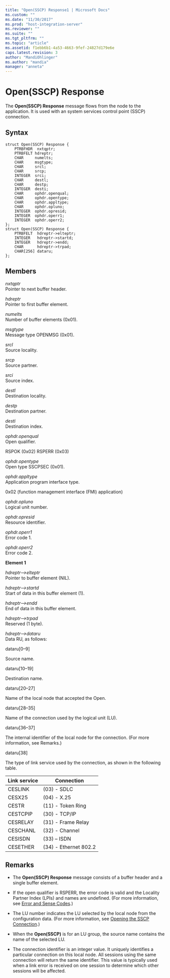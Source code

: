 ```yaml
---
title: "Open(SSCP) Response1 | Microsoft Docs"
ms.custom: ""
ms.date: "11/30/2017"
ms.prod: "host-integration-server"
ms.reviewer: ""
ms.suite: ""
ms.tgt_pltfrm: ""
ms.topic: "article"
ms.assetid: f1ebb6b1-4a53-4663-9fef-24827d179e6e
caps.latest.revision: 3
author: "MandiOhlinger"
ms.author: "mandia"
manager: "anneta"
---
```

# Open(SSCP) Response
The **Open(SSCP) Response** message flows from the node to the application. It is used with an system services control point (SSCP) connection.  
  
## Syntax  
  
```  
struct Open(SSCP) Response {  
    PTRBFHDR  nxtqptr;  
    PTRBFELT hdreptr;  
    CHAR     numelts;  
    CHAR     msgtype;  
    CHAR     srcl;  
    CHAR     srcp;  
    INTEGER  srci;  
    CHAR     destl;  
    CHAR     destp;  
    INTEGER  desti;  
    CHAR     ophdr.openqual;  
    CHAR     ophdr.opentype;  
    CHAR     ophdr.appltype;  
    CHAR     ophdr.opluno;  
    INTEGER  ophdr.opresid;  
    INTEGER  ophdr.operr1;  
    INTEGER  ophdr.operr2;  
};  
struct Open(SSCP) Response {  
    PTRBFELT  hdreptr->elteptr;  
    INTEGER   hdreptr->startd;  
    INTEGER   hdreptr->endd;  
    CHAR      hdreptr->trpad;  
    CHAR[256] dataru;  
};  
```  
  
## Members  
 *nxtqptr*  
 Pointer to next buffer header.  
  
 *hdreptr*  
 Pointer to first buffer element.  
  
 *numelts*  
 Number of buffer elements (0x01).  
  
 *msgtype*  
 Message type OPENMSG (0x01).  
  
 *srcl*  
 Source locality.  
  
 *srcp*  
 Source partner.  
  
 *srci*  
 Source index.  
  
 *destl*  
 Destination locality.  
  
 *destp*  
 Destination partner.  
  
 *desti*  
 Destination index.  
  
 *ophdr.openqual*  
 Open qualifier.  
  
 RSPOK    (0x02) RSPERR  (0x03)  
  
 *ophdr.opentype*  
 Open type SSCPSEC (0x01).  
  
 *ophdr.appltype*  
 Application program interface type.  
  
 0x02 (function management interface (FMI) application)  
  
 *ophdr.opluno*  
 Logical unit number.  
  
 *ophdr.opresid*  
 Resource identifier.  
  
 *ophdr.operr1*  
 Error code 1.  
  
 *ophdr.operr2*  
 Error code 2.  
  
 **Element 1**  
  
 *hdreptr–>elteptr*  
 Pointer to buffer element (NIL).  
  
 *hdreptr–>startd*  
 Start of data in this buffer element (1).  
  
 *hdreptr–>endd*  
 End of data in this buffer element.  
  
 *hdreptr–>trpad*  
 Reserved (1 byte).  
  
 *hdreptr–>dataru*  
 Data RU, as follows:  
  
 dataru[0–9]  
  
 Source name.  
  
 dataru[10–19]  
  
 Destination name.  
  
 dataru[20–27]  
  
 Name of the local node that accepted the Open.  
  
 dataru[28–35]  
  
 Name of the connection used by the logical unit (LU).  
  
 dataru[36–37]  
  
 The internal identifier of the local node for the connection. (For more information, see Remarks.)  
  
 dataru[38]  
  
 The type of link service used by the connection, as shown in the following table.  
  
|Link service|Connection|  
|------------------|----------------|  
|CESLINK|(03) - SDLC|  
|CESX25|(04) - X.25|  
|CESTR|(11) - Token Ring|  
|CESTCPIP|(30) - TCP/IP|  
|CESRELAY|(31) - Frame Relay|  
|CESCHANL|(32) - Channel|  
|CESISDN|(33) – ISDN|  
|CESETHER|(34) - Ethernet 802.2|  
  
## Remarks  
  
-   The **Open(SSCP) Response** message consists of a buffer header and a single buffer element.  
  
-   If the open qualifier is RSPERR, the error code is valid and the Locality Partner Index (LPIs) and names are undefined. (For more information, see [Error and Sense Codes](./error-and-sense-codes2.md).)  
  
-   The LU number indicates the LU selected by the local node from the configuration data. (For more information, see [Opening the SSCP Connection](./opening-the-sscp-connection1.md).)  
  
-   When the **Open(SSCP)** is for an LU group, the source name contains the name of the selected LU.  
  
-   The connection identifier is an integer value. It uniquely identifies a particular connection on this local node. All sessions using the same connection will return the same identifier. This value is typically used when a link error is received on one session to determine which other sessions will be affected.
